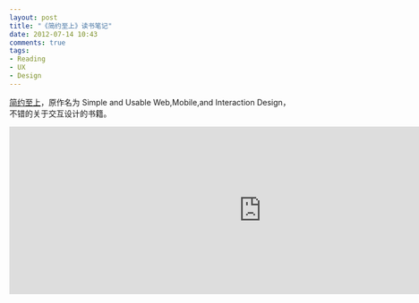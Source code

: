 ```yaml
---
layout: post
title: "《简约至上》读书笔记"
date: 2012-07-14 10:43
comments: true
tags:
- Reading
- UX
- Design
---
```


[简约至上](http://book.douban.com/subject/5394309/)，原作名为 Simple and Usable Web,Mobile,and Interaction Design，不错的关于交互设计的书籍。

<iframe id='xmindshare_embedviewer' src='http://www.xmind.net/share/_embed/aleung/simple-first/' width='900px' height='300px' frameborder='0' scrolling='no'></iframe>